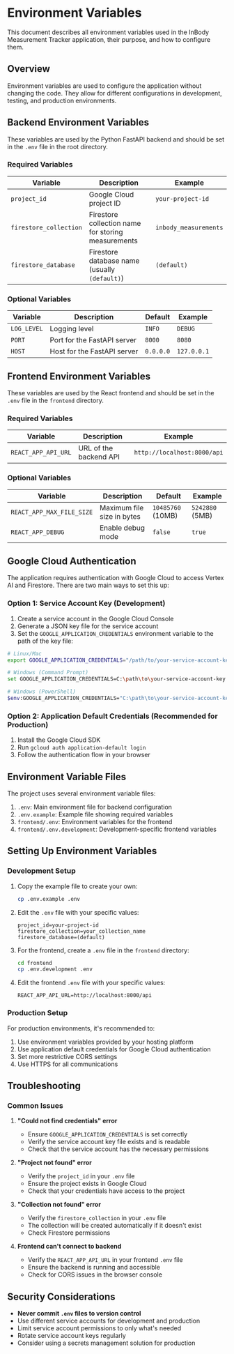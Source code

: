 # Environment Variables

This document describes all environment variables used in the InBody Measurement Tracker application, their purpose, and how to configure them.

## Overview

Environment variables are used to configure the application without changing the code. They allow for different configurations in development, testing, and production environments.

## Backend Environment Variables

These variables are used by the Python FastAPI backend and should be set in the `.env` file in the root directory.

### Required Variables

| Variable | Description | Example |
|----------|-------------|---------|
| `project_id` | Google Cloud project ID | `your-project-id` |
| `firestore_collection` | Firestore collection name for storing measurements | `inbody_measurements` |
| `firestore_database` | Firestore database name (usually `(default)`) | `(default)` |

### Optional Variables

| Variable | Description | Default | Example |
|----------|-------------|---------|---------|
| `LOG_LEVEL` | Logging level | `INFO` | `DEBUG` |
| `PORT` | Port for the FastAPI server | `8000` | `8080` |
| `HOST` | Host for the FastAPI server | `0.0.0.0` | `127.0.0.1` |

## Frontend Environment Variables

These variables are used by the React frontend and should be set in the `.env` file in the `frontend` directory.

### Required Variables

| Variable | Description | Example |
|----------|-------------|---------|
| `REACT_APP_API_URL` | URL of the backend API | `http://localhost:8000/api` |

### Optional Variables

| Variable | Description | Default | Example |
|----------|-------------|---------|---------|
| `REACT_APP_MAX_FILE_SIZE` | Maximum file size in bytes | `10485760` (10MB) | `5242880` (5MB) |
| `REACT_APP_DEBUG` | Enable debug mode | `false` | `true` |

## Google Cloud Authentication

The application requires authentication with Google Cloud to access Vertex AI and Firestore. There are two main ways to set this up:

### Option 1: Service Account Key (Development)

1. Create a service account in the Google Cloud Console
2. Generate a JSON key file for the service account
3. Set the `GOOGLE_APPLICATION_CREDENTIALS` environment variable to the path of the key file:

```bash
# Linux/Mac
export GOOGLE_APPLICATION_CREDENTIALS="/path/to/your-service-account-key.json"

# Windows (Command Prompt)
set GOOGLE_APPLICATION_CREDENTIALS=C:\path\to\your-service-account-key.json

# Windows (PowerShell)
$env:GOOGLE_APPLICATION_CREDENTIALS="C:\path\to\your-service-account-key.json"
```

### Option 2: Application Default Credentials (Recommended for Production)

1. Install the Google Cloud SDK
2. Run `gcloud auth application-default login`
3. Follow the authentication flow in your browser

## Environment Variable Files

The project uses several environment variable files:

1. `.env`: Main environment file for backend configuration
2. `.env.example`: Example file showing required variables
3. `frontend/.env`: Environment variables for the frontend
4. `frontend/.env.development`: Development-specific frontend variables

## Setting Up Environment Variables

### Development Setup

1. Copy the example file to create your own:
   ```bash
   cp .env.example .env
   ```

2. Edit the `.env` file with your specific values:
   ```
   project_id=your-project-id
   firestore_collection=your_collection_name
   firestore_database=(default)
   ```

3. For the frontend, create a `.env` file in the `frontend` directory:
   ```bash
   cd frontend
   cp .env.development .env
   ```

4. Edit the frontend `.env` file with your specific values:
   ```
   REACT_APP_API_URL=http://localhost:8000/api
   ```

### Production Setup

For production environments, it's recommended to:

1. Use environment variables provided by your hosting platform
2. Use application default credentials for Google Cloud authentication
3. Set more restrictive CORS settings
4. Use HTTPS for all communications

## Troubleshooting

### Common Issues

1. **"Could not find credentials" error**
   - Ensure `GOOGLE_APPLICATION_CREDENTIALS` is set correctly
   - Verify the service account key file exists and is readable
   - Check that the service account has the necessary permissions

2. **"Project not found" error**
   - Verify the `project_id` in your `.env` file
   - Ensure the project exists in Google Cloud
   - Check that your credentials have access to the project

3. **"Collection not found" error**
   - Verify the `firestore_collection` in your `.env` file
   - The collection will be created automatically if it doesn't exist
   - Check Firestore permissions

4. **Frontend can't connect to backend**
   - Verify the `REACT_APP_API_URL` in your frontend `.env` file
   - Ensure the backend is running and accessible
   - Check for CORS issues in the browser console

## Security Considerations

- **Never commit `.env` files to version control**
- Use different service accounts for development and production
- Limit service account permissions to only what's needed
- Rotate service account keys regularly
- Consider using a secrets management solution for production

